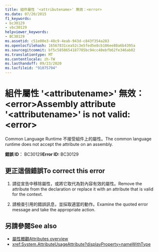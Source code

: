 ```yaml
---
title: 組件屬性 '<attributename>' 無效：<error>
ms.date: 07/20/2015
f1_keywords:
- bc30129
- vbc30129
helpviewer_keywords:
- BC30129
ms.assetid: c51e00e3-48c9-4eab-943d-c843f354a283
ms.openlocfilehash: 16567831cea52c3e5fed5e8cb106ee88a6b4395a
ms.sourcegitcommit: bf5c5850654187705bc94cc40ebfb62fe346ab02
ms.translationtype: MT
ms.contentlocale: zh-TW
ms.lasthandoff: 09/23/2020
ms.locfileid: "91075794"
---
```

# <a name="assembly-attribute-attributename-is-not-valid-error"></a><span data-ttu-id="eb98e-102">組件屬性 '\<attributename>' 無效：\<error></span><span class="sxs-lookup"><span data-stu-id="eb98e-102">Assembly attribute '\<attributename>' is not valid: \<error></span></span>

<span data-ttu-id="eb98e-103">Common Language Runtime 不接受組件上的屬性。</span><span class="sxs-lookup"><span data-stu-id="eb98e-103">The common language runtime does not accept the attribute on an assembly.</span></span>

<span data-ttu-id="eb98e-104">**錯誤 ID︰** BC30129</span><span class="sxs-lookup"><span data-stu-id="eb98e-104">**Error ID:** BC30129</span></span>

## <a name="to-correct-this-error"></a><span data-ttu-id="eb98e-105">更正這個錯誤</span><span class="sxs-lookup"><span data-stu-id="eb98e-105">To correct this error</span></span>

1. <span data-ttu-id="eb98e-106">請從宣告中移除屬性，或將它取代為對內容有效的屬性。</span><span class="sxs-lookup"><span data-stu-id="eb98e-106">Remove the attribute from the declaration or replace it with an attribute that is valid for the context.</span></span>

2. <span data-ttu-id="eb98e-107">請檢查引用的錯誤訊息，並採取適當的動作。</span><span class="sxs-lookup"><span data-stu-id="eb98e-107">Examine the quoted error message and take the appropriate action.</span></span>

## <a name="see-also"></a><span data-ttu-id="eb98e-108">另請參閱</span><span class="sxs-lookup"><span data-stu-id="eb98e-108">See also</span></span>

- [<span data-ttu-id="eb98e-109">屬性概觀</span><span class="sxs-lookup"><span data-stu-id="eb98e-109">Attributes overview</span></span>](../programming-guide/concepts/attributes/index.md)
- <xref:System.AttributeUsageAttribute?displayProperty=nameWithType>
